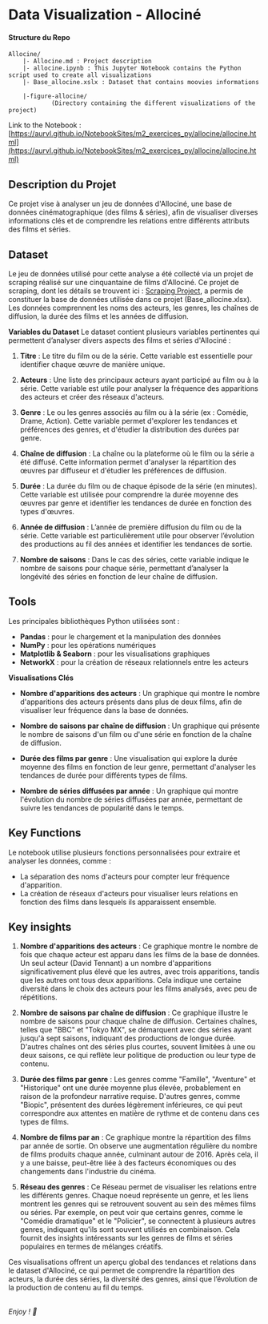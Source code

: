 # Data Visualization - Allociné

#### Structure du Repo
```
Allocine/
    |- Allocine.md : Project description
    |- allocine.ipynb : This Jupyter Notebook contains the Python script used to create all visualizations
    |- Base_allocine.xslx : Dataset that contains moovies informations

    |-figure-allocine/
            (Directory containing the different visualizations of the project)
```

Link to the Notebook : [https://aurvl.github.io/NotebookSites/m2_exercices_py/allocine/allocine.html](https://aurvl.github.io/NotebookSites/m2_exercices_py/allocine/allocine.html)

## Description du Projet
Ce projet vise à analyser un jeu de données d'Allociné, une base de données cinématographique (des films & séries), afin de visualiser diverses informations clés et de comprendre les relations entre différents attributs des films et séries.

## Dataset
Le jeu de données utilisé pour cette analyse a été collecté via un projet de scraping réalisé sur une cinquantaine de films d'Allociné. Ce projet de scraping, dont les détails se trouvent ici : [Scraping Project](https://github.com/aurvl/DE_projects/blob/main/Scraping%20Allocine/Scraping%20Allocine.md), a permis de constituer la base de données utilisée dans ce projet (Base_allocine.xlsx). Les données comprennent les noms des acteurs, les genres, les chaînes de diffusion, la durée des films et les années de diffusion.

**Variables du Dataset**
Le dataset contient plusieurs variables pertinentes qui permettent d’analyser divers aspects des films et séries d'Allociné :

1. **Titre** : Le titre du film ou de la série. Cette variable est essentielle pour identifier chaque œuvre de manière unique.

2. **Acteurs** : Une liste des principaux acteurs ayant participé au film ou à la série. Cette variable est utile pour analyser la fréquence des apparitions des acteurs et créer des réseaux d'acteurs.

3. **Genre** : Le ou les genres associés au film ou à la série (ex : Comédie, Drame, Action). Cette variable permet d'explorer les tendances et préférences des genres, et d'étudier la distribution des durées par genre.

4. **Chaîne de diffusion** : La chaîne ou la plateforme où le film ou la série a été diffusé. Cette information permet d'analyser la répartition des œuvres par diffuseur et d'étudier les préférences de diffusion.

5. **Durée** : La durée du film ou de chaque épisode de la série (en minutes). Cette variable est utilisée pour comprendre la durée moyenne des œuvres par genre et identifier les tendances de durée en fonction des types d'œuvres.

6. **Année de diffusion** : L’année de première diffusion du film ou de la série. Cette variable est particulièrement utile pour observer l’évolution des productions au fil des années et identifier les tendances de sortie.

7. **Nombre de saisons** : Dans le cas des séries, cette variable indique le nombre de saisons pour chaque série, permettant d’analyser la longévité des séries en fonction de leur chaîne de diffusion.

## Tools
Les principales bibliothèques Python utilisées sont :

- **Pandas** : pour le chargement et la manipulation des données
- **NumPy** : pour les opérations numériques
- **Matplotlib & Seaborn** : pour les visualisations graphiques
- **NetworkX** : pour la création de réseaux relationnels entre les acteurs

**Visualisations Clés**

- **Nombre d'apparitions des acteurs** : Un graphique qui montre le nombre d'apparitions des acteurs présents dans plus de deux films, afin de visualiser leur fréquence dans la base de données.

- **Nombre de saisons par chaîne de diffusion** : Un graphique qui présente le nombre de saisons d'un film ou d'une série en fonction de la chaîne de diffusion.

- **Durée des films par genre** : Une visualisation qui explore la durée moyenne des films en fonction de leur genre, permettant d'analyser les tendances de durée pour différents types de films.

- **Nombre de séries diffusées par année** : Un graphique qui montre l'évolution du nombre de séries diffusées par année, permettant de suivre les tendances de popularité dans le temps.

## Key Functions
Le notebook utilise plusieurs fonctions personnalisées pour extraire et analyser les données, comme :

* La séparation des noms d'acteurs pour compter leur fréquence d'apparition.
* La création de réseaux d'acteurs pour visualiser leurs relations en fonction des films dans lesquels ils apparaissent ensemble.


## Key insights

1. **Nombre d'apparitions des acteurs** : Ce graphique montre le nombre de fois que chaque acteur est apparu dans les films de la base de données. Un seul acteur (David Tennant) a un nombre d'apparitions significativement plus élevé que les autres, avec trois apparitions, tandis que les autres ont tous deux apparitions. Cela indique une certaine diversité dans le choix des acteurs pour les films analysés, avec peu de répétitions.

2. **Nombre de saisons par chaîne de diffusion** : Ce graphique illustre le nombre de saisons pour chaque chaîne de diffusion. Certaines chaînes, telles que "BBC" et "Tokyo MX", se démarquent avec des séries ayant jusqu'à sept saisons, indiquant des productions de longue durée. D'autres chaînes ont des séries plus courtes, souvent limitées à une ou deux saisons, ce qui reflète leur politique de production ou leur type de contenu.

3. **Durée des films par genre** : Les genres comme "Famille", "Aventure" et "Historique" ont une durée moyenne plus élevée, probablement en raison de la profondeur narrative requise. D'autres genres, comme "Biopic", présentent des durées légèrement inférieures, ce qui peut correspondre aux attentes en matière de rythme et de contenu dans ces types de films.

4. **Nombre de films par an** : Ce graphique montre la répartition des films par année de sortie. On observe une augmentation régulière du nombre de films produits chaque année, culminant autour de 2016. Après cela, il y a une baisse, peut-être liée à des facteurs économiques ou des changements dans l'industrie du cinéma.

5. **Réseau des genres** : Ce Réseau permet de visualiser les relations entre les différents genres. Chaque noeud représente un genre, et les liens montrent les genres qui se retrouvent souvent au sein des mêmes films ou séries. Par exemple, on peut voir que certains genres, comme le "Comédie dramatique" et le "Policier", se connectent à plusieurs autres genres, indiquant qu'ils sont souvent utilisés en combinaison. Cela fournit des insights intéressants sur les genres de films et séries populaires en termes de mélanges créatifs.

Ces visualisations offrent un aperçu global des tendances et relations dans le dataset d'Allociné, ce qui permet de comprendre la répartition des acteurs, la durée des séries, la diversité des genres, ainsi que l’évolution de la production de contenu au fil du temps.
<br>
<br>

*Enjoy ! 🎉*
